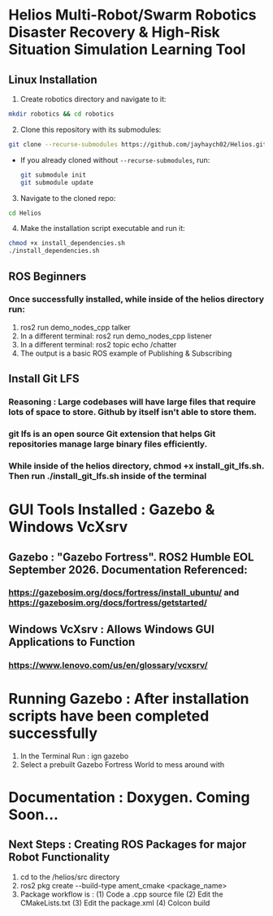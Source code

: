 # Helios Multi-Robot/Swarm Robotics Disaster Recovery & High-Risk Situation Simulation Learning Tool

## Linux Installation
1. Create robotics directory and navigate to it:
```bash
mkdir robotics && cd robotics
```

2. Clone this repository with its submodules:
```bash
git clone --recurse-submodules https://github.com/jayhaych02/Helios.git
```
   - If you already cloned without `--recurse-submodules`, run:
     ```bash
     git submodule init
     git submodule update
     ```

3. Navigate to the cloned repo:
```bash
cd Helios
```

4. Make the installation script executable and run it:
```bash
chmod +x install_dependencies.sh
./install_dependencies.sh
```

## ROS Beginners
### Once successfully installed, while inside of the helios directory run:
1. ros2 run demo_nodes_cpp talker
2. In a different terminal: ros2 run demo_nodes_cpp listener
3. In a different terminal: ros2 topic echo /chatter
4. The output is a basic ROS example of Publishing & Subscribing 

## Install Git LFS
### Reasoning : Large codebases will have large files that require lots of space to store. Github by itself isn't able to store them.
### git lfs is an open source Git extension that helps Git repositories manage large binary files efficiently.
### While inside of the helios directory, chmod +x install_git_lfs.sh. Then run ./install_git_lfs.sh inside of the terminal

# GUI Tools Installed : Gazebo & Windows VcXsrv

## Gazebo : "Gazebo Fortress". ROS2 Humble EOL September 2026. Documentation Referenced:
###  https://gazebosim.org/docs/fortress/install_ubuntu/  and https://gazebosim.org/docs/fortress/getstarted/

## Windows VcXsrv : Allows Windows GUI Applications to Function
### https://www.lenovo.com/us/en/glossary/vcxsrv/

# Running Gazebo : After installation scripts have been completed successfully
1. In the Terminal Run : ign gazebo  
2. Select a prebuilt Gazebo Fortress World to mess around with

# Documentation : Doxygen. Coming Soon...

## Next Steps : Creating ROS Packages for major Robot Functionality
1. cd to the /helios/src directory
2. ros2 pkg create --build-type ament_cmake <package_name>
3. Package workflow is : (1) Code a .cpp source file (2) Edit the CMakeLists.txt (3) Edit the package.xml (4) Colcon build

